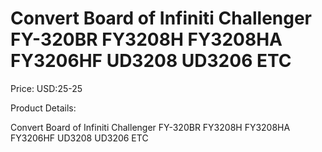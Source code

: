 # Convert Board of Infiniti Challenger FY-320BR FY3208H FY3208HA FY3206HF UD3208 UD3206 ETC

Price: USD:25-25

Product Details:

Convert Board of Infiniti Challenger FY-320BR FY3208H FY3208HA FY3206HF UD3208 UD3206 ETC